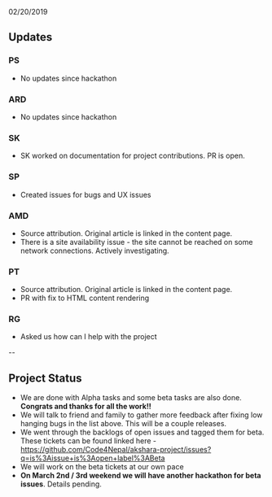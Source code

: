 02/20/2019

## Updates

### PS
  -  No updates since hackathon

### ARD
  -  No updates since hackathon

### SK
 -  SK worked on documentation for project contributions. PR is open.
 
### SP
  -  Created issues for bugs and UX issues

### AMD
  -  Source attribution. Original article is linked in the content page.
  - There is a site availability issue - the site cannot be reached on some network connections. Actively investigating.

### PT
  -  Source attribution. Original article is linked in the content page.
  -  PR with fix to HTML content rendering

### RG
  -  Asked us how can I help with the project

-- 

## Project Status

- We are done with Alpha tasks and some beta tasks are also done.  **Congrats and thanks for all the work!!**
- We will talk to friend and family to gather more feedback after fixing low hanging bugs in the list above. This will be a couple releases. 
- We went through the backlogs of open issues and tagged them for beta. These tickets can be found linked here - https://github.com/Code4Nepal/akshara-project/issues?q=is%3Aissue+is%3Aopen+label%3ABeta
- We will work on the beta tickets at our own pace
- **On March 2nd / 3rd weekend we will have another hackathon for beta issues**. Details pending.


